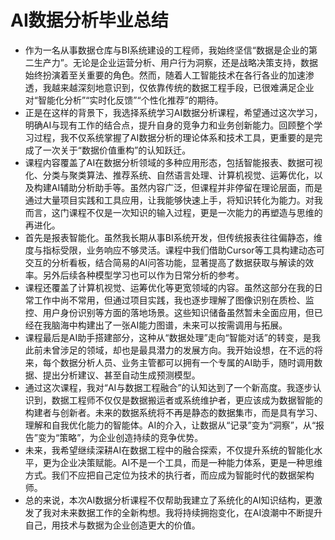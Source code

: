 # AI数据分析毕业总结

- 作为一名从事数据仓库与BI系统建设的工程师，我始终坚信“数据是企业的第二生产力”。无论是企业运营分析、用户行为洞察，还是战略决策支持，数据始终扮演着至关重要的角色。然而，随着人工智能技术在各行各业的加速渗透，我越来越深刻地意识到，仅依靠传统的数据工程手段，已很难满足企业对“智能化分析”“实时化反馈”“个性化推荐”的期待。
- 正是在这样的背景下，我选择系统学习AI数据分析课程，希望通过这次学习，明确AI与现有工作的结合点，提升自身的竞争力和业务创新能力。回顾整个学习过程，我不仅系统掌握了AI数据分析的理论体系和技术工具，更重要的是完成了一次关于“数据价值重构”的认知跃迁。
- 课程内容覆盖了AI在数据分析领域的多种应用形态，包括智能报表、数据可视化、分类与聚类算法、推荐系统、自然语言处理、计算机视觉、运筹优化，以及构建AI辅助分析助手等。虽然内容广泛，但课程并非停留在理论层面，而是通过大量项目实践和工具应用，让我能够快速上手，将知识转化为能力。对我而言，这门课程不仅是一次知识的输入过程，更是一次能力的再塑造与思维的再进化。
- 首先是报表智能化。虽然我长期从事BI系统开发，但传统报表往往偏静态，维度与指标受限，业务响应不够灵活。课程中我们借助Cursor等工具构建动态可交互的分析看板，结合简易的AI问答功能，显著提高了数据获取与解读的效率。另外后续各种模型学习也可以作为日常分析的参考。
- 课程还覆盖了计算机视觉、运筹优化等更宽领域的内容。虽然这部分在我的日常工作中尚不常用，但通过项目实践，我也逐步理解了图像识别在质检、监控、用户身份识别等方面的落地场景。这些知识储备虽然暂未全面应用，但已经在我脑海中构建出了一张AI能力图谱，未来可以按需调用与拓展。
- 课程最后是AI助手搭建部分，这种从“数据处理”走向“智能对话”的转变，是我此前未曾涉足的领域，却也是最具潜力的发展方向。我开始设想，在不远的将来，每个数据分析人员、业务主管都可以拥有一个专属的AI助手，随时调用数据、提出分析建议、甚至自动生成预测模型。
- 通过这次课程，我对“AI与数据工程融合”的认知达到了一个新高度。我逐步认识到，数据工程师不仅仅是数据搬运者或系统维护者，更应该成为数据智能的构建者与创新者。未来的数据系统将不再是静态的数据集市，而是具有学习、理解和自我优化能力的智能体。AI的介入，让数据从“记录”变为“洞察”，从“报告”变为“策略”，为企业创造持续的竞争优势。
- 未来，我希望继续深耕AI在数据工程中的融合探索，不仅提升系统的智能化水平，更为企业决策赋能。AI不是一个工具，而是一种能力体系，更是一种思维方式。我们不应把自己定位为技术的执行者，而应成为智能时代的数据架构师。
- 总的来说，本次AI数据分析课程不仅帮助我建立了系统化的AI知识结构，更激发了我对未来数据工作的全新构想。我将持续拥抱变化，在AI浪潮中不断提升自己，用技术与数据为企业创造更大的价值。
